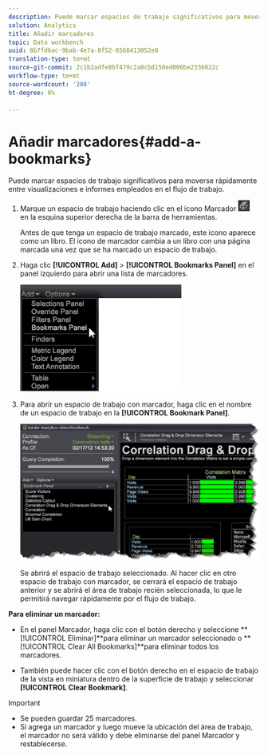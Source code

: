 ```yaml
---
description: Puede marcar espacios de trabajo significativos para moverse rápidamente entre visualizaciones e informes empleados en el flujo de trabajo.
solution: Analytics
title: Añadir marcadores
topic: Data workbench
uuid: 8b7fd6ac-9bab-4e7a-8f52-8568413052e8
translation-type: tm+mt
source-git-commit: 2c1b2adfe8bf479c2a8cbd150ed006be2336022c
workflow-type: tm+mt
source-wordcount: '208'
ht-degree: 0%

---
```



# Añadir marcadores{#add-a-bookmarks}

Puede marcar espacios de trabajo significativos para moverse rápidamente entre visualizaciones e informes empleados en el flujo de trabajo.

1. Marque un espacio de trabajo haciendo clic en el icono Marcador ![](assets/bookmark_icon.png) en la esquina superior derecha de la barra de herramientas.

   Antes de que tenga un espacio de trabajo marcado, este icono aparece como un libro. El icono de marcador cambia a un libro con una página marcada una vez que se ha marcado un espacio de trabajo.

1. Haga clic **[!UICONTROL Add]** > **[!UICONTROL Bookmarks Panel]** en el panel izquierdo para abrir una lista de marcadores.

   ![](assets/bookmarks_panel.png)

1. Para abrir un espacio de trabajo con marcador, haga clic en el nombre de un espacio de trabajo en la **[!UICONTROL Bookmark Panel]**.

   ![](assets/bookmarks_panel_left.png)

   Se abrirá el espacio de trabajo seleccionado. Al hacer clic en otro espacio de trabajo con marcador, se cerrará el espacio de trabajo anterior y se abrirá el área de trabajo recién seleccionada, lo que le permitirá navegar rápidamente por el flujo de trabajo.

**Para eliminar un marcador:**

* En el panel Marcador, haga clic con el botón derecho y seleccione **[!UICONTROL Eliminar<bookmark title>]**para eliminar un marcador seleccionado o **[!UICONTROL Clear All Bookmarks]**para eliminar todos los marcadores.

* También puede hacer clic con el botón derecho en el espacio de trabajo de la vista en miniatura dentro de la superficie de trabajo y seleccionar **[!UICONTROL Clear Bookmark]**.

>[!IMPORTANT]
>
>* Se pueden guardar 25 marcadores.
>* Si agrega un marcador y luego mueve la ubicación del área de trabajo, el marcador no será válido y debe eliminarse del panel Marcador y restablecerse.

